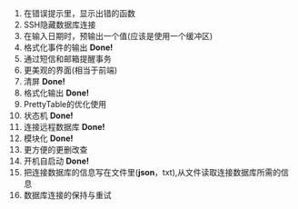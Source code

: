 1. 在错误提示里，显示出错的函数
2. SSH隐藏数据库连接
3. 在输入日期时，预输出一个值(应该是使用一个缓冲区)
4. 格式化事件的输出 **Done!**
5. 通过短信和邮箱提醒事务
6. 更美观的界面(相当于前端)
7. 清屏 **Done!**
8. 格式化输出 **Done!**
9. PrettyTable的优化使用
10. 状态机 **Done!**
11. 连接远程数据库 **Done!**
12. 模块化 **Done!**
13. 更方便的更删改查
14. 开机自启动 **Done!**
15. 把连接数据库的信息写在文件里(**json**，txt),从文件读取连接数据库所需的信息
16. 数据库连接的保持与重试
